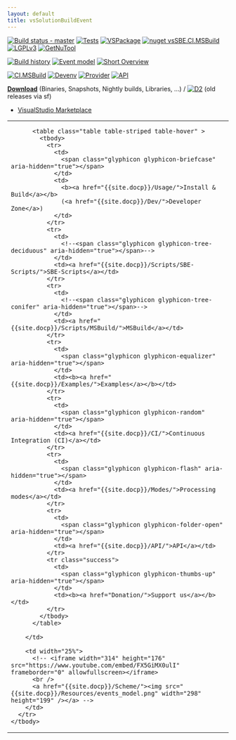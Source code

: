 ```yaml
---
layout: default
title: vsSolutionBuildEvent
---
```


[![Build status - master](https://ci.appveyor.com/api/projects/status/l38xn0j2c5an28e1/branch/master?svg=true)](https://ci.appveyor.com/project/3Fs/vssolutionbuildevent/branch/master)
[![Tests](https://img.shields.io/appveyor/tests/3Fs/vssolutionbuildevent/master.svg)](https://ci.appveyor.com/project/3Fs/vssolutionbuildevent/build/tests)
[![VSPackage](https://vssbe.r-eg.net/etc/badges/VSPackage.svg)](https://vssbe.r-eg.net/Changelist/#vsix)
[![nuget vsSBE.CI.MSBuild](https://img.shields.io/nuget/v/vsSBE.CI.MSBuild.svg)](https://www.nuget.org/packages/vsSBE.CI.MSBuild/)
[![LGPLv3](https://vssbe.r-eg.net/etc/badges/License.svg)](https://vssbe.r-eg.net/License/)
[![GetNuTool](https://vssbe.r-eg.net/etc/badges/GetNuTool.svg)](https://github.com/3F/GetNuTool)

[![Build history](https://buildstats.info/appveyor/chart/3Fs/vssolutionbuildevent?buildCount=15&includeBuildsFromPullRequest=true&showStats=true)](https://ci.appveyor.com/project/3Fs/vssolutionbuildevent/history)
[![Event model](https://vssbe.r-eg.net/doc/Resources/events_model_small.png)]({{site.docp}}/Scheme/)
[![Short Overview](https://vssbe.r-eg.net/doc/Resources/examples/overview-youtube.png)](https://youtu.be/FX5GiMX0ulI) 

[![CI.MSBuild](https://vssbe.r-eg.net/etc/badges/CI.MSBuild.svg)](https://vssbe.r-eg.net/Changelist/#cim)
[![Devenv](https://vssbe.r-eg.net/etc/badges/Devenv.svg)](https://vssbe.r-eg.net/Changelist/#devenv)
[![Provider](https://vssbe.r-eg.net/etc/badges/Provider.svg)](https://vssbe.r-eg.net/Changelist/#provider)
[![API](https://vssbe.r-eg.net/etc/badges/API.svg)](https://vssbe.r-eg.net/Changelist/#api)

**[Download](/Downloads/)** (Binaries, Snapshots, Nightly builds, Libraries, ...) / [![D2](https://img.shields.io/sourceforge/dt/vssbe.svg)](https://sourceforge.net/projects/vssbe/) (old releases via sf)

* [VisualStudio Marketplace](https://visualstudiogallery.msdn.microsoft.com/0d1dbfd7-ed8a-40af-ae39-281bfeca2334)

<div class="home">
  
  <table class="table">
    <tbody>
      <tr>
        <td>
          
          <table class="table table-striped table-hover" >
            <tbody>
              <tr>
                <td>
                  <span class="glyphicon glyphicon-briefcase" aria-hidden="true"></span>
                </td>
                <td>
                  <b><a href="{{site.docp}}/Usage/">Install & Build</a></b>
                  (<a href="{{site.docp}}/Dev/">Developer Zone</a>)
                </td>
              </tr>
              <tr>
                <td>
                  <!--<span class="glyphicon glyphicon-tree-deciduous" aria-hidden="true"></span>-->
                </td>
                <td><a href="{{site.docp}}/Scripts/SBE-Scripts/">SBE-Scripts</a></td>
              </tr>
              <tr>
                <td>
                  <!--<span class="glyphicon glyphicon-tree-conifer" aria-hidden="true"></span>-->
                </td>
                <td><a href="{{site.docp}}/Scripts/MSBuild/">MSBuild</a></td>
              </tr>
              <tr>
                <td>
                  <span class="glyphicon glyphicon-equalizer" aria-hidden="true"></span>
                </td>
                <td><b><a href="{{site.docp}}/Examples/">Examples</a></b></td>
              </tr>
              <tr>
                <td>
                  <span class="glyphicon glyphicon-random" aria-hidden="true"></span>
                </td>
                <td><a href="{{site.docp}}/CI/">Continuous Integration (CI)</a></td>
              </tr>
              <tr>
                <td>
                  <span class="glyphicon glyphicon-flash" aria-hidden="true"></span>
                </td>
                <td><a href="{{site.docp}}/Modes/">Processing modes</a></td>
              </tr>
              <tr>
                <td>
                  <span class="glyphicon glyphicon-folder-open" aria-hidden="true"></span>
                </td>
                <td><a href="{{site.docp}}/API/">API</a></td>
              </tr>
              <tr class="success">
                <td>
                  <span class="glyphicon glyphicon-thumbs-up" aria-hidden="true"></span>
                </td>
                <td><b><a href="Donation/">Support us</a></b></td>
              </tr>
            </tbody>
          </table>          
          
        </td>

        <td width="25%">
          <!-- <iframe width="314" height="176" src="https://www.youtube.com/embed/FX5GiMX0ulI" frameborder="0" allowfullscreen></iframe>
          <br />
          <a href="{{site.docp}}/Scheme/"><img src="{{site.docp}}/Resources/events_model.png" width="298" height="199" /></a> -->
        </td>
      </tr>
    </tbody>
  </table>
  
</div>


